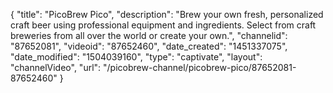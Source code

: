 {
    "title": "PicoBrew Pico",
    "description": "Brew your own fresh, personalized craft beer using professional equipment and ingredients. Select from craft breweries from all over the world or create your own.",
    "channelid": "87652081",
    "videoid": "87652460",
    "date_created": "1451337075",
    "date_modified": "1504039160",
    "type": "captivate",
    "layout": "channelVideo",
    "url": "\/picobrew-channel\/picobrew-pico\/87652081-87652460"
}